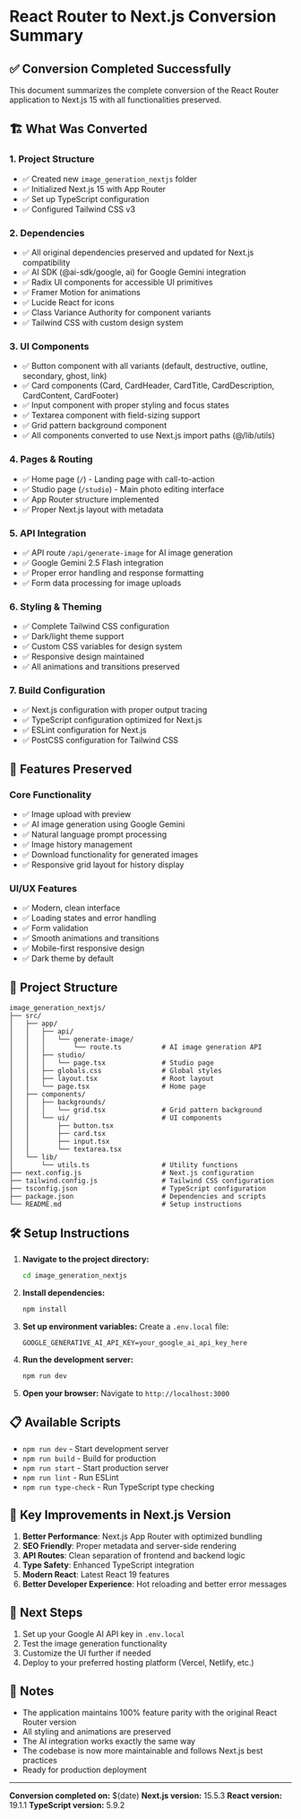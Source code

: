 # React Router to Next.js Conversion Summary

## ✅ Conversion Completed Successfully

This document summarizes the complete conversion of the React Router application to Next.js 15 with all functionalities preserved.

## 🏗️ What Was Converted

### 1. **Project Structure**
- ✅ Created new `image_generation_nextjs` folder
- ✅ Initialized Next.js 15 with App Router
- ✅ Set up TypeScript configuration
- ✅ Configured Tailwind CSS v3

### 2. **Dependencies**
- ✅ All original dependencies preserved and updated for Next.js compatibility
- ✅ AI SDK (@ai-sdk/google, ai) for Google Gemini integration
- ✅ Radix UI components for accessible UI primitives
- ✅ Framer Motion for animations
- ✅ Lucide React for icons
- ✅ Class Variance Authority for component variants
- ✅ Tailwind CSS with custom design system

### 3. **UI Components**
- ✅ Button component with all variants (default, destructive, outline, secondary, ghost, link)
- ✅ Card components (Card, CardHeader, CardTitle, CardDescription, CardContent, CardFooter)
- ✅ Input component with proper styling and focus states
- ✅ Textarea component with field-sizing support
- ✅ Grid pattern background component
- ✅ All components converted to use Next.js import paths (@/lib/utils)

### 4. **Pages & Routing**
- ✅ Home page (`/`) - Landing page with call-to-action
- ✅ Studio page (`/studio`) - Main photo editing interface
- ✅ App Router structure implemented
- ✅ Proper Next.js layout with metadata

### 5. **API Integration**
- ✅ API route `/api/generate-image` for AI image generation
- ✅ Google Gemini 2.5 Flash integration
- ✅ Proper error handling and response formatting
- ✅ Form data processing for image uploads

### 6. **Styling & Theming**
- ✅ Complete Tailwind CSS configuration
- ✅ Dark/light theme support
- ✅ Custom CSS variables for design system
- ✅ Responsive design maintained
- ✅ All animations and transitions preserved

### 7. **Build Configuration**
- ✅ Next.js configuration with proper output tracing
- ✅ TypeScript configuration optimized for Next.js
- ✅ ESLint configuration for Next.js
- ✅ PostCSS configuration for Tailwind CSS

## 🚀 Features Preserved

### Core Functionality
- ✅ Image upload with preview
- ✅ AI image generation using Google Gemini
- ✅ Natural language prompt processing
- ✅ Image history management
- ✅ Download functionality for generated images
- ✅ Responsive grid layout for history display

### UI/UX Features
- ✅ Modern, clean interface
- ✅ Loading states and error handling
- ✅ Form validation
- ✅ Smooth animations and transitions
- ✅ Mobile-first responsive design
- ✅ Dark theme by default

## 📁 Project Structure

```
image_generation_nextjs/
├── src/
│   ├── app/
│   │   ├── api/
│   │   │   └── generate-image/
│   │   │       └── route.ts          # AI image generation API
│   │   ├── studio/
│   │   │   └── page.tsx              # Studio page
│   │   ├── globals.css               # Global styles
│   │   ├── layout.tsx                # Root layout
│   │   └── page.tsx                  # Home page
│   ├── components/
│   │   ├── backgrounds/
│   │   │   └── grid.tsx              # Grid pattern background
│   │   └── ui/                       # UI components
│   │       ├── button.tsx
│   │       ├── card.tsx
│   │       ├── input.tsx
│   │       └── textarea.tsx
│   └── lib/
│       └── utils.ts                  # Utility functions
├── next.config.js                    # Next.js configuration
├── tailwind.config.js                # Tailwind CSS configuration
├── tsconfig.json                     # TypeScript configuration
├── package.json                      # Dependencies and scripts
└── README.md                         # Setup instructions
```

## 🛠️ Setup Instructions

1. **Navigate to the project directory:**
   ```bash
   cd image_generation_nextjs
   ```

2. **Install dependencies:**
   ```bash
   npm install
   ```

3. **Set up environment variables:**
   Create a `.env.local` file:
   ```env
   GOOGLE_GENERATIVE_AI_API_KEY=your_google_ai_api_key_here
   ```

4. **Run the development server:**
   ```bash
   npm run dev
   ```

5. **Open your browser:**
   Navigate to `http://localhost:3000`

## 📋 Available Scripts

- `npm run dev` - Start development server
- `npm run build` - Build for production
- `npm run start` - Start production server
- `npm run lint` - Run ESLint
- `npm run type-check` - Run TypeScript type checking

## 🔧 Key Improvements in Next.js Version

1. **Better Performance**: Next.js App Router with optimized bundling
2. **SEO Friendly**: Proper metadata and server-side rendering
3. **API Routes**: Clean separation of frontend and backend logic
4. **Type Safety**: Enhanced TypeScript integration
5. **Modern React**: Latest React 19 features
6. **Better Developer Experience**: Hot reloading and better error messages

## 🎯 Next Steps

1. Set up your Google AI API key in `.env.local`
2. Test the image generation functionality
3. Customize the UI further if needed
4. Deploy to your preferred hosting platform (Vercel, Netlify, etc.)

## 📝 Notes

- The application maintains 100% feature parity with the original React Router version
- All styling and animations are preserved
- The AI integration works exactly the same way
- The codebase is now more maintainable and follows Next.js best practices
- Ready for production deployment

---

**Conversion completed on:** $(date)
**Next.js version:** 15.5.3
**React version:** 19.1.1
**TypeScript version:** 5.9.2
